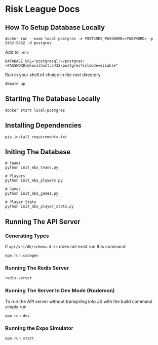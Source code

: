# Risk League Docs

## How To Setup Database Locally
```
docker run --name local-postgres -e POSTGRES_PASSWORD=<PASSWORD> -p 5432:5432 -d postgres
```

Add to `.env`
```
DATABASE_URL="postgresql://postgres:<PASSWORD>@localhost:5432/postgres?sslmode=disable"
```

Run in your shell of choice in the root directory
```
dbmate up
```

## Starting The Database Locally
```
docker start local-postgres
```

## Installing Dependencies
```
pip install requirements.txt
```

## Initing The Database

```
# Teams
python init_nba_teams.py

# Players
python init_nba_players.py

# Games
python init_nba_games.py

# Player Stats
python init_nba_player_stats.py
```

## Running The API Server

### Generating Types
If `api/src/db/schema.d.ts` does not exist run this command
```
npm run codegen
```

### Running The Redis Server
```
redis-server
```

### Running The Server In Dev Mode (Nodemon)
To run the API server without transpiling into JS with the build command simply run
```
npm run dev
```

### Running the Expo Simulator
```
npm run start
```